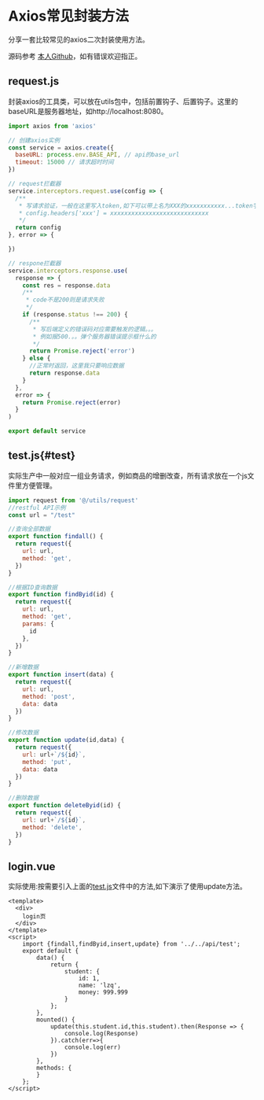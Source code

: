 # Axios常见封装方法


分享一套比较常见的axios二次封装使用方法。

源码参考 [本人Github](https://github.com/WorkingNiu/vueskeleton)，如有错误欢迎指正。

<!--more-->
## request.js

封装axios的工具类，可以放在utils包中，包括前置钩子、后置钩子。这里的baseURL是服务器地址，如http://localhost:8080。

```javascript
import axios from 'axios'

// 创建axios实例
const service = axios.create({
  baseURL: process.env.BASE_API, // api的base_url
  timeout: 15000 // 请求超时时间
})

// request拦截器
service.interceptors.request.use(config => {
  /**
   * 写请求验证，一般在这里写入token,如下可以带上名为XXX的xxxxxxxxxxx...token字符串
   * config.headers['xxx'] = xxxxxxxxxxxxxxxxxxxxxxxxxxxx
   */
  return config
}, error => {

})

// respone拦截器
service.interceptors.response.use(
  response => {
    const res = response.data
    /**
     * code不是200则是请求失败
     */
    if (response.status !== 200) {
      /**
       * 写后端定义的错误码对应需要触发的逻辑。。。
       * 例如报500.。。弹个服务器错误提示框什么的
       */
      return Promise.reject('error')
    } else {
      //正常时返回，这里我只要响应数据
      return response.data
    }
  },
  error => {
    return Promise.reject(error)
  }
)

export default service
```

## test.js{#test}

实际生产中一般对应一组业务请求，例如商品的增删改查，所有请求放在一个js文件里方便管理。

```javascript
import request from '@/utils/request'
//restful API示例
const url = "/test"

//查询全部数据
export function findall() {
  return request({
    url: url,
    method: 'get',
  })
}

//根据ID查询数据
export function findByid(id) {
  return request({
    url: url,
    method: 'get',
    params: {
      id
    },
  })
}

//新增数据
export function insert(data) {
  return request({
    url: url,
    method: 'post',
    data: data
  })
}

//修改数据
export function update(id,data) {
  return request({
    url: url+`/${id}`,
    method: 'put',
    data: data
  })
}

//删除数据
export function deleteByid(id) {
  return request({
    url: url+`/${id}`,
    method: 'delete',
  })
}

```

## login.vue

实际使用:按需要引入上面的[test.js](#test)文件中的方法,如下演示了使用update方法。

```vue
<template>
  <div>
    login页
  </div>
</template>
<script>
    import {findall,findByid,insert,update} from '../../api/test';
    export default {
        data() {
            return {
                student: {
                    id: 1,
                    name: 'lzq',
                    money: 999.999
                }
            };
        },
        mounted() {
            update(this.student.id,this.student).then(Response => {
                console.log(Response)
            }).catch(err=>{
                console.log(err)
            })
        },
        methods: {
        }
    };
</script>

```




